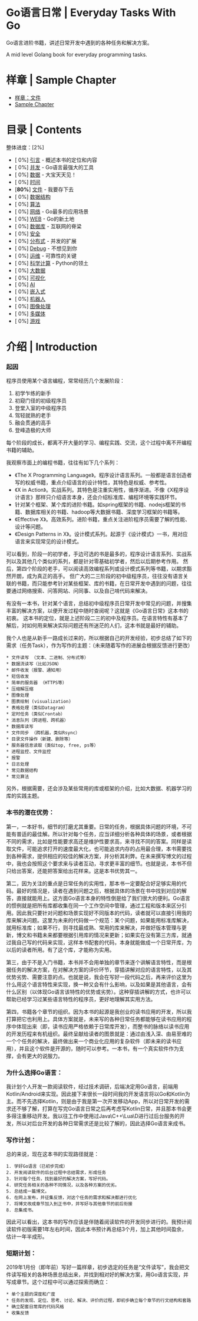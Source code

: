 # Go语言日常 | Everyday Tasks With Go

Go语言进阶书籍，讲述日常开发中遇到的各种任务和解决方案。

A mid level Golang book for everyday programming tasks.

# 样章 | Sample Chapter

- [样章：文件](file.cn.md)
- [Sample Chapter](file.cn.md)


# 目录 | Contents

整体进度：[2%]

- [ 0%] [引言](chapter1.md) - 概述本书的定位和内容
- [ 0%] [并发](concurrency.cn.md) - Go语言最强大的工具
- [ 0%] [数据](data.cn.md) - 大宝天天见！
- [ 0%] [时间](time.cn.md)
- [**80%**] [文件](file.cn.md) - 我要存下去
- [ 0%] [数据结构](datastructure.cn.md)
- [ 0%] [算法](algorithms.cn.md)
- [ 0%] [网络](network.cn.md) - Go最多的应用场景
- [ 0%] [WEB](network.cn.md) - Go的新土地
- [ 0%] [数据库](database.cn.md) - 互联网的脊梁
- [ 0%] [安全](security.cn.md)
- [ 0%] [分布式](distributed.cn.md) - 并发的扩展
- [ 0%] [Debug](debug.cn.md) - 不想见到你
- [ 0%] [运维](devops.cn.md) - 可靠性的关键
- [ 0%] [科学计算](scientific.cn.md) - Python的领土
- [ 0%] [大数据](bigdata.cn.md) 
- [ 0%] [可视化](visualization.cn.md)
- [ 0%] [AI](ai.cn.md)
- [ 0%] [嵌入式](embedded.cn.md)
- [ 0%] [机器人](robot.cn.md)
- [ 0%] [图像处理](image.cn.md)
- [ 0%] [多媒体](multimedia.cn.md)
- [ 0%] [游戏](game.cn.md)

# 介绍 | Introduction

### 起因

程序员使用某个语言编程，常常经历几个发展阶段：

1. 初学乍练的新手
1. 初窥门径的初级程序员
1. 登堂入室的中级程序员
1. 驾轻就熟的老手
1. 融会贯通的高手
1. 登峰造极的大师

每个阶段的成长，都离不开大量的学习、编程实践、交流，这个过程中离不开编程书籍的辅助。

我观察市面上的编程书籍，往往有如下几个系列：

- 《The X Programming Language》。程序设计语言系列。一般都是语言创造者写的权威书籍，重点介绍语言的设计特性，其特色是权威、参考性。
- 《X in Action》。实战系列。其特色是注重实用性，循序渐进。不像《X程序设计语言》那样只介绍语言本身，还会介绍标准库、编程环境等实践环节。
- 针对某个框架、某个库的进阶书籍。如spring框架的书籍、nodejs框架的书籍、数据库相关的书籍、hadoop等大数据书籍、深度学习框架的书籍等。
- 《Effective X》。高效系列。进阶书籍，重点关注进阶程序员需要了解的性能、设计等问题。
- 《Design Patterns in X》。设计模式系列。起源于《设计模式》一书，用对应语言来实现常见的设计模式。

可以看到，阶段一的初学者，手边可选的书是最多的，程序设计语言系列、实战系列以及其他几个类似的系列，都是针对零基础初学者，然后以后期参考作用。 然后，第四个阶段的老手，可以阅读高效编程系列或设计模式系列等书籍，以期求豁然开朗，成为真正的高手。 但广大的二三阶段的初中级程序员，往往没有语言关联的书籍，而只能参考针对某些框架、库的书籍，在日常开发中遇到的问题，往往要通过网络搜索、问答网站、问同事、以及自己啃代码来解决。

有没有一本书，针对某个语言，总结初中级程序员日常开发中常见的问题，并搜集丰富的解决方案，以便开发过程中随时查阅呢？这就是《Go语言日常》这本书的初衷。 
这本书的定位，就是上述阶段二三的初中及程序员。在语言特性有基本了解后，对如何用来解决实际问题还有所迷茫的人们，这本书就是最好的辅助。

我个人也是从新手一路成长过来的，所以根据自己的开发经验，初步总结了如下的需求（任务Task），作为写作的主题：（未来随着写作的进展会根据反馈进行更改）

	* 文件读写 （文本、二进制、分布式等）
	* 数据流读写（比如JSON）
	* 邮件收发（报警、通知用）
	* 短信收发
	* 简单的服务器 （HTTPS等）
	* 压缩解压缩
	* 图像处理
	* 图表绘制 (visualization)
	* 表格处理（类似Datagram）
	* 定时任务（类似Crontab）
	* 消息队列（跨进程、跨机器）
	* 数据库读写
	* 文件同步 （跨机器，类似Rsync）
	* 目录文件操作（新建、删除等）
	* 服务器信息读取（类似top, free, ps等）
	* 进程监控、文件监控
	* 报警
	* 日志处理
	* 常见数据结构
	* 常见算法

另外，根据需要，还会涉及某些常用的库或框架的介绍，比如大数据、机器学习的库的实践主题。


### 本书的潜在优势：

第一，一本好书，细节的打磨尤其重要。日常的任务，根据具体问题的环境，不可能有普适的最佳解。所以针对每个任务，应当详细分析各种具体的场景，或者根据不同的需求，比如是性能要求高还是维护性要求高，来寻找不同的答案。同样是读取文件，可能追求打开的速度最大化，也可能追求内存的占用最合理，本书需要找到各种需求，提供相应的较佳的解决方案，并分析其利弊。在未来撰写博文的过程中，我也会按照这个要求来与读者互动，寻求更丰富的细节。也就是说，本书不但只给出答案，还能把答案给出花样来。这是本书优势其一。

第二，因为关注的重点是日常任务的实用性，那本书一定要配合好足够实用的代码。最好的情况是，读者在遇到问题之后，根据具体的场景在书中找到对应的解答，直接就能用上。这方面Go语言本身的特性倒是给了我们很大的便利。Go语言的惯例就是把所有库都收集在同一个工作空间中管理，通过工程和版本来区分引用。因此我只要针对问题和场景实现好不同版本的代码，读者就可以直接引用我的库来解决问题。这里为未来的代码做一个规范：某个问题，如果能用标准库解决，就用标准库；如果不行，则寻找最成熟、常用的库来解决，并做好版本管理与更新，博文和书籍未来都要根据引用库的情况来更新；如果实在没有第三方库，就通过我自己写的代码来实现，这样本书配套的代码，本身就能做成一个日常开库，为以后的读者所用。有了这个库，才能称为实用。

第三，由于不是入门书籍，本书并不会用单独的章节来逐个讲解语言特性，而是根据任务的解决方案，在对解决方案的评价环节，穿插讲解对应的语言特性，以及其优势劣势、需要注意的点。也就是说，我会在写好一段代码之后，再来评价这里为什么用这个语言特性来实现，换一种又会有什么影响，以及如果是其他语言，会有什么区别（以体现Go语言该特性的优势或劣势）。这种穿插讲解的方式，也许可以帮助已经学习过某些语言特性的程序员，更好地理解其实用方法。

第四，书籍各个章节的组织。因为本书的起源是我创业的读书应用的开发，所以我打算把它也利用上。具体方案就是，未来写的各种日常任务都能够在读书应用的程序中体现出来（即，读书应用严格依赖于日常库开发），而整书的脉络以读书应用的开发历程来有机组织。最终呈献给读者的图景就是：通过由浅入深、由易至难的一个个任务的解决，最终做出来一个商业化应用的复杂软件（即未来的读书应用），并且这个软件是开源的，随时可以参考。一本书，有一个真实软件作为支撑，会有更大的说服力。

### 为什么选择Go语言：

我计划个人开发一款阅读软件，经过技术调研，后端决定用Go语言，前端用Kotlin/Android来实现。因此接下来很长一段时间我的开发语言将以Go和Kotlin为主。而不先选择Kotlin，则是由于我是第一次开发移动App，所以对日常开发的需求还不够了解，打算在写完Go语言日常之后再考虑写Kotlin日常，并且那本书会更多得注重移动开发。我以往工作中使用过Java\C++\Lua\D进行过后台服务的开发，所以对后台开发的各种日常需求还是比较了解的，因此选择Go语言来成书。

### 写作计划：

总的来说，现在这本书的实现路径就是：

	1. 学好Go语言（已初步完成）
	2. 开发阅读软件的后台过程中总结需求，形成任务
	3. 针对每个任务，找到最好的解决方案，写好代码。
	4. 研究任务相关的各种不同情况，以及各种方案的优劣。
	5. 总结成一篇博文。
	6. 在网上发布，并征集反馈，对这个任务的需求和解决都进行优化 
	7. 将博文改成章节加入到正书中，并写好与其他章节的前后衔接
	8. 总集成书。

因此可以看出，这本书的写作应该是伴随着阅读软件的开发同步进行的。我预计阅读软件初版需要1年左右时间，因此本书预计再总结3个月，加上其他时间盈余，估计一年半成形。

### 短期计划：

2019年1月份（即年前）写好一篇样章，初步选定的任务是“文件读写”，我会把文件读写相关的各种场景总结出来，并找到相对好的解决方案，用Go语言实现，并写成章节。这个过程中可以通过探索而确立：

	* 单个主题的深度和广度
	* 任务的发现、定位、思考、讨论、解决、评价的过程，即初步确立每个章节的行文结构和套路
	* 确立配套日常库的代码风格
	* 收集反馈